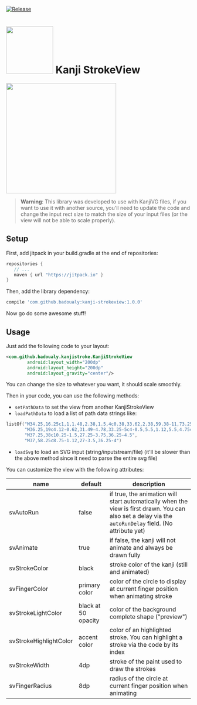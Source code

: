 [![Release](https://jitpack.io/v/badoualy/kanji-strokeview.svg)](https://jitpack.io/#badoualy/kanji-strokeview)

# <img src="https://github.com/badoualy/kanji-strokeview/blob/master/ART/web_hi_res_512.png" width="128"> Kanji StrokeView
<img src="https://github.com/badoualy/kanji-strokeview/blob/master/ART/preview.gif" width="300">

> **Warning**: This library was developed to use with KanjiVG files, if you want to use it with another source, you'll need to update the code and change the input rect size to match the size of your input files (or the view will not be able to scale properly).

Setup
----------------

First, add jitpack in your build.gradle at the end of repositories:
 ```gradle
repositories {
    // ...
    maven { url "https://jitpack.io" }
}
```

Then, add the library dependency:
```gradle
compile 'com.github.badoualy:kanji-strokeview:1.0.0'
```


Now go do some awesome stuff!

Usage
----------------
Just add the following code to your layout:
```xml
<com.github.badoualy.kanjistroke.KanjiStrokeView
        android:layout_width="200dp"
        android:layout_height="200dp"
        android:layout_gravity="center"/>
```

You can change the size to whatever you want, it should scale smoothly.

Then in your code, you can use the following methods:
- `setPathData` to set the view from another KanjiStrokeView
- `loadPathData` to load a list of path data strings like:
```kotlin
listOf("M34.25,16.25c1,1,1.48,2.38,1.5,4c0.38,33.62,2.38,59.38-11,73.25",
       "M36.25,19c4.12-0.62,31.49-4.78,33.25-5c4-0.5,5.5,1.12,5.5,4.75c0,2.76-0.5,49.25-0.5,69.5c0,13-6.25,4-8.75,1.75",
       "M37.25,38c10.25-1.5,27.25-3.75,36.25-4.5",
       "M37,58.25c8.75-1.12,27-3.5,36.25-4")
```
- `loadSvg` to load an SVG input (string/inputstream/file) (it'll be slower than the above method since it need to parse the entire svg file)

You can customize the view with the following attributes:

| name                   | default | description |
|------------------------|---------|-------------|
| svAutoRun              | false   | if true, the animation will start automatically when the view is first drawn. You can also set a delay via the `autoRunDelay` field. (No attribute yet) |
| svAnimate              | true    | if false, the kanji will not animate and always be drawn fully
| svStrokeColor          | black   | stroke color of the kanji (still and animated)
| svFingerColor          | primary color | color of the circle to display at current finger position when animating stroke
| svStrokeLightColor     | black at 50 opacity | color of the background complete shape ("preview")
| svStrokeHighlightColor | accent color | color of an highlighted stroke. You can highlight a stroke via the code by its index
| svStrokeWidth          | 4dp | stroke of the paint used to draw the strokes
| svFingerRadius         | 8dp | radius of the circle at current finger position when animating
